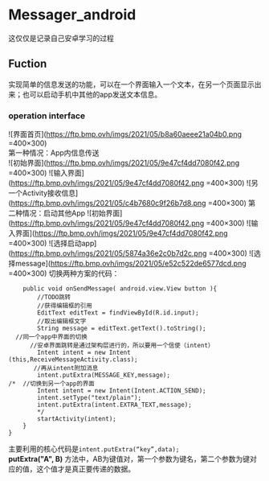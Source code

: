 # Messager_android  
这仅仅是记录自己安卓学习的过程  
## Fuction  
实现简单的信息发送的功能，可以在一个界面输入一个文本，在另一个页面显示出来；也可以启动手机中其他的app发送文本信息。  
### operation interface  
![界面首页](https://ftp.bmp.ovh/imgs/2021/05/b8a60aeee21a04b0.png =400×300)  
第一种情况：App内信息传送  
![初始界面](https://ftp.bmp.ovh/imgs/2021/05/9e47cf4dd7080f42.png =400×300)
![输入界面](https://ftp.bmp.ovh/imgs/2021/05/9e47cf4dd7080f42.png =400×300)
 ![另一个Activity接收信息](https://ftp.bmp.ovh/imgs/2021/05/c4b7680c9f26b7d8.png =400×300)
第二种情况：启动其他App
![初始界面](https://ftp.bmp.ovh/imgs/2021/05/9e47cf4dd7080f42.png =400×300)
![输入界面](https://ftp.bmp.ovh/imgs/2021/05/9e47cf4dd7080f42.png =400×300)
![选择启动app](https://ftp.bmp.ovh/imgs/2021/05/5874a36e2c0b7d2c.png =400×300)
![选择message](https://ftp.bmp.ovh/imgs/2021/05/e52c522de6577dcd.png =400×300)
切换两种方案的代码：
```
    public void onSendMessage( android.view.View button ){
        //TODO跳转
        //获得编辑框的引用
        EditText editText = findViewById(R.id.input);
        //取出编辑框文字
        String message = editText.getText().toString();
  //同一个app中界面的切换
      //安卓界面跳转是通过架构层进行的，所以要用一个信使（intent）
        Intent intent = new Intent (this,ReceiveMessageActivity.class);
       //再从intent附加消息
        intent.putExtra(MESSAGE_KEY,message);
/*  //切换到另一个app的界面
        Intent intent = new Intent(Intent.ACTION_SEND);
        intent.setType("text/plain");
        intent.putExtra(intent.EXTRA_TEXT,message);
        */
        startActivity(intent);
    }
}
```
主要利用的核心代码是`intent.putExtra(“key”,data);`  
**putExtra("A", B)** 方法中，AB为键值对，第一个参数为键名，第二个参数为键对应的值，这个值才是真正要传递的数据。
